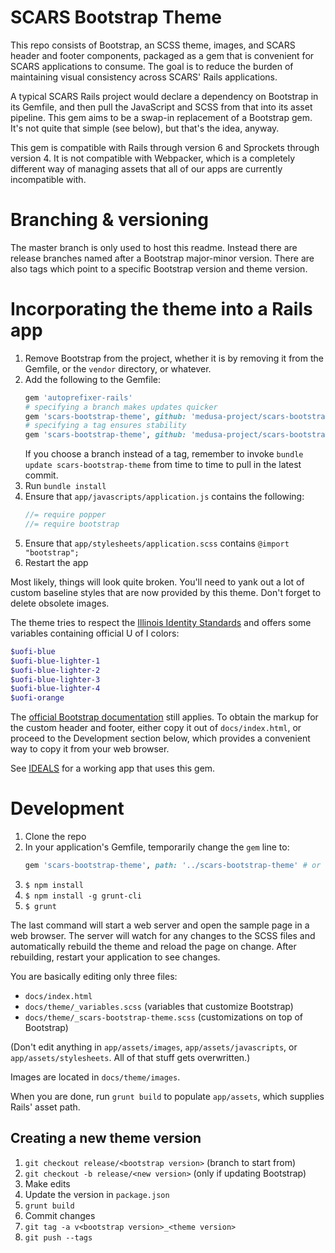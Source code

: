 # SCARS Bootstrap Theme

This repo consists of Bootstrap, an SCSS theme, images, and SCARS header and
footer components, packaged as a gem that is convenient for SCARS applications
to consume. The goal is to reduce the burden of maintaining visual consistency
across SCARS' Rails applications.

A typical SCARS Rails project would declare a dependency on Bootstrap in its
Gemfile, and then pull the JavaScript and SCSS from that into its asset
pipeline. This gem aims to be a swap-in replacement of a Bootstrap gem. It's
not quite that simple (see below), but that's the idea, anyway.

This gem is compatible with Rails through version 6 and Sprockets through
version 4. It is  not compatible with Webpacker, which is a completely
different way of managing assets that all of our apps are currently
incompatible with.

# Branching & versioning

The master branch is only used to host this readme. Instead there are release
branches named after a Bootstrap major-minor version. There are also tags which
point to a specific Bootstrap version and theme version.

# Incorporating the theme into a Rails app

1. Remove Bootstrap from the project, whether it is by removing it from the
   Gemfile, or the `vendor` directory, or whatever.
2. Add the following to the Gemfile:
   ```ruby
   gem 'autoprefixer-rails'
   # specifying a branch makes updates quicker
   gem 'scars-bootstrap-theme', github: 'medusa-project/scars-bootstrap-theme', branch: 'release/bootstrap-4.4'
   # specifying a tag ensures stability
   gem 'scars-bootstrap-theme', github: 'medusa-project/scars-bootstrap-theme', tag:  'v4.4.1_1.0'
   ```
   If you choose a branch instead of a tag, remember to invoke
   `bundle update scars-bootstrap-theme` from time to time to pull in the
   latest commit.
3. Run `bundle install`
4. Ensure that `app/javascripts/application.js` contains the following:
   ```javascript
   //= require popper
   //= require bootstrap
   ```
5. Ensure that `app/stylesheets/application.scss` contains
   `@import "bootstrap";`
6. Restart the app

Most likely, things will look quite broken. You'll need to yank out a lot of
custom baseline styles that are now provided by this theme. Don't forget to
delete obsolete images.

The theme tries to respect the [Illinois Identity Standards](https://brand.illinois.edu/logos-and-colors.html) and offers some variables containing
official U of I colors:

```scss
$uofi-blue
$uofi-blue-lighter-1
$uofi-blue-lighter-2
$uofi-blue-lighter-3
$uofi-blue-lighter-4
$uofi-orange
```

The [official Bootstrap documentation](https://getbootstrap.com/docs/) still
applies. To obtain the markup for the custom header and footer, either copy it
out of `docs/index.html`, or proceed to the Development section below, which
provides a convenient way to copy it from your web browser.

See [IDEALS](https://github.com/medusa-project/ideals) for a working app that
uses this gem.

# Development

1. Clone the repo
2. In your application's Gemfile, temporarily change the `gem` line to:
   ```ruby
   gem 'scars-bootstrap-theme', path: '../scars-bootstrap-theme' # or whatever
   ```
3. `$ npm install`
4. `$ npm install -g grunt-cli`
5. `$ grunt`

The last command will start a web server and open the sample page in a web
browser. The server will watch for any changes to the SCSS files and
automatically rebuild the theme and reload the page on change. After
rebuilding, restart your application to see changes.

You are basically editing only three files:

* `docs/index.html`
* `docs/theme/_variables.scss` (variables that customize Bootstrap)
* `docs/theme/_scars-bootstrap-theme.scss` (customizations on top of Bootstrap)

(Don't edit anything in `app/assets/images`, `app/assets/javascripts`, or
`app/assets/stylesheets`. All of that stuff gets overwritten.)

Images are located in `docs/theme/images`.

When you are done, run `grunt build` to populate `app/assets`, which supplies
Rails' asset path.

## Creating a new theme version

1. `git checkout release/<bootstrap version>` (branch to start from)
2. `git checkout -b release/<new version>` (only if updating Bootstrap)
3. Make edits
4. Update the version in `package.json`
5. `grunt build`
6. Commit changes
7. `git tag -a v<bootstrap version>_<theme version>`
8. `git push --tags`
